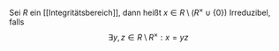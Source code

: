 Sei $R$ ein [[Integritätsbereich]], dann heißt $x \in R \setminus (R^\times \cup \{0\})$ Irreduzibel, falls $$\exists y, z \in R \setminus R^\times : x = yz$$